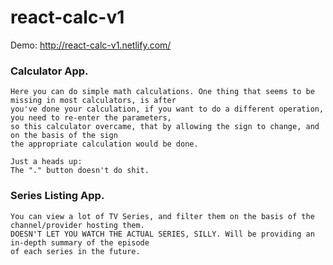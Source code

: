 # react-calc-v1

Demo: http://react-calc-v1.netlify.com/

### Calculator App.
    Here you can do simple math calculations. One thing that seems to be missing in most calculators, is after 
    you've done your calculation, if you want to do a different operation, you need to re-enter the parameters, 
    so this calculator overcame, that by allowing the sign to change, and on the basis of the sign
    the appropriate calculation would be done.
    
    Just a heads up:
    The "." button doesn't do shit.
    
### Series Listing App.
    You can view a lot of TV Series, and filter them on the basis of the channel/provider hosting them. 
    DOESN'T LET YOU WATCH THE ACTUAL SERIES, SILLY. Will be providing an in-depth summary of the episode 
    of each series in the future.
